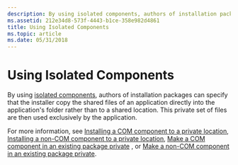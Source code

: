 ```yaml
---
description: By using isolated components, authors of installation packages can specify that the installer copy the shared files of an application directly into the application's folder rather than to a shared location.
ms.assetid: 212e34d8-573f-4443-b1ce-358e982d4861
title: Using Isolated Components
ms.topic: article
ms.date: 05/31/2018
---
```


# Using Isolated Components

By using [isolated components](isolated-components.md), authors of installation packages can specify that the installer copy the shared files of an application directly into the application's folder rather than to a shared location. This private set of files are then used exclusively by the application.

For more information, see [Installing a COM component to a private location](installing-a-com-component-to-a-private-location.md), [Installing a non-COM component to a private location](installing-a-non-com-component-to-a-private-location.md), [Make a COM component in an existing package private](make-a-com-component-in-an-existing-package-private.md) , or [Make a non-COM component in an existing package private](make-a-non-com-component-in-an-existing-package-private.md).

 

 



